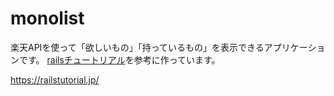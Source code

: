 # monolist
楽天APIを使って「欲しいもの」「持っているもの」を表示できるアプリケーションです。
[railsチュートリアル](https://railstutorial.jp/)を参考に作っています。

https://railstutorial.jp/
